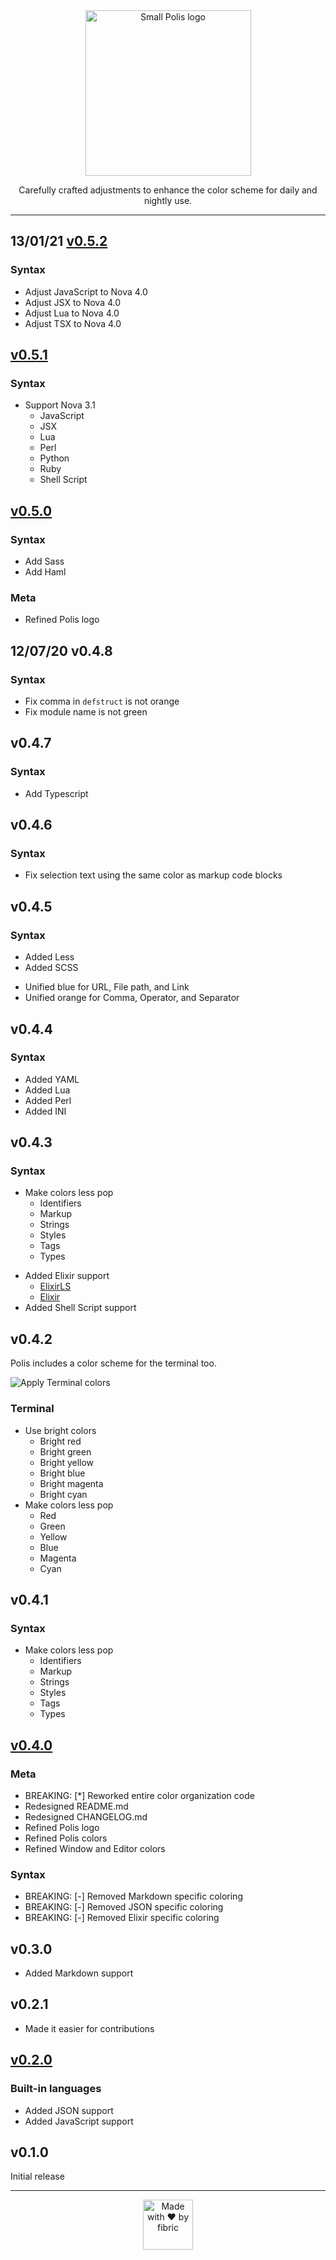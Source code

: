 <div align="center">

<img src="https://gitlab.com/fibric/polis-nova-theme/-/raw/main/Images/logo/polis-logo-small.svg" width="265" alt="Small Polis logo">

Carefully crafted adjustments to enhance the color scheme for daily and nightly use.

</div>

-----

## 13/01/21 [v0.5.2](https://gitlab.com/fibric/polis-nova-theme/-/milestones/5)

### Syntax

* Adjust JavaScript to Nova 4.0
* Adjust JSX to Nova 4.0
* Adjust Lua to Nova 4.0
* Adjust TSX to Nova 4.0

## [v0.5.1](https://gitlab.com/fibric/polis-nova-theme/-/milestones/5)

### Syntax

* Support Nova 3.1
    * JavaScript
    * JSX
    * Lua
    * Perl
    * Python
    * Ruby
    * Shell Script

## [v0.5.0](https://gitlab.com/fibric/polis-nova-theme/-/milestones/5)

### Syntax

+ Add Sass
+ Add Haml

### Meta

* Refined Polis logo

## 12/07/20 v0.4.8

### Syntax

* Fix comma in `defstruct` is not orange
* Fix module name is not green

## v0.4.7

### Syntax

+ Add Typescript

## v0.4.6

### Syntax

* Fix selection text using the same color as markup code blocks

## v0.4.5

### Syntax

+ Added Less
+ Added SCSS
* Unified blue for URL, File path, and Link
* Unified orange for Comma, Operator, and Separator

## v0.4.4

### Syntax

+ Added YAML
+ Added Lua
+ Added Perl
+ Added INI

## v0.4.3

### Syntax

* Make colors less pop
    * Identifiers
    * Markup
    * Strings
    * Styles
    * Tags
    * Types

+ Added Elixir support
    + [ElixirLS](nova://extension/?id=brandc.novaelixirls&name=ElixirLS)
    + [Elixir](nova://extension/?id=rustypatchedsoftware.Elixir&name=Elixir)
+ Added Shell Script support

## v0.4.2

Polis includes a color scheme for the terminal too.

<img src="https://gitlab.com/fibric/polis-nova-theme/-/raw/main/Images/changelog/apply_terminal_colors.gif" alt="Apply Terminal colors">

### Terminal

* Use bright colors
    * Bright red
    * Bright green
    * Bright yellow
    * Bright blue
    * Bright magenta
    * Bright cyan
* Make colors less pop
    * Red
    * Green
    * Yellow
    * Blue
    * Magenta
    * Cyan

## v0.4.1

### Syntax

* Make colors less pop
    * Identifiers
    * Markup
    * Strings
    * Styles
    * Tags
    * Types

## [v0.4.0](https://gitlab.com/fibric/polis-nova-theme/-/milestones/3)

### Meta

* BREAKING: [*] Reworked entire color organization code
* Redesigned README.md
* Redesigned CHANGELOG.md
* Refined Polis logo
* Refined Polis colors
* Refined Window and Editor colors

### Syntax

- BREAKING: [-] Removed Markdown specific coloring
- BREAKING: [-] Removed JSON specific coloring
- BREAKING: [-] Removed Elixir specific coloring

## v0.3.0

+ Added Markdown support

## v0.2.1

+ Made it easier for contributions

## [v0.2.0](https://gitlab.com/fibric/polis-nova-theme/-/milestones/2)

### Built-in languages

+ Added JSON support
+ Added JavaScript support

## v0.1.0

Initial release

-----
<div align="center">
    <img src="https://gitlab.com/fibric/logo/-/raw/master/fibric-logo-text.svg" width="80" alt="Made with ❤️ by fibric">
</div>
